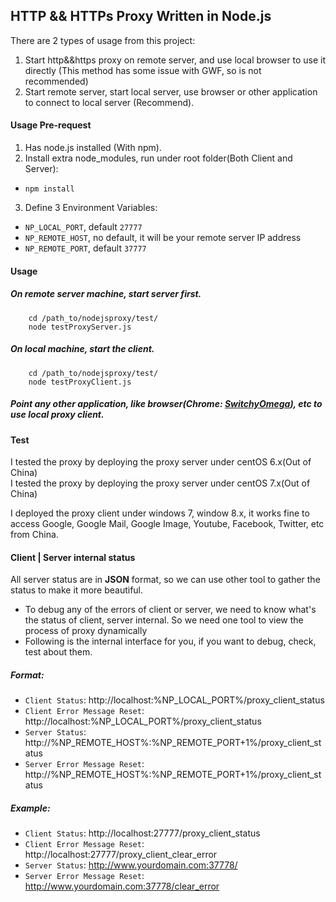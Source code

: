 ## HTTP && HTTPs Proxy Written in Node.js
There are 2 types of usage from this project:

1. Start http&&https proxy on remote server, and use local browser to use it directly (This method has some issue with GWF, so is not recommended)
2. Start remote server, start local server, use browser or other application to connect to local server (Recommend).

#### Usage Pre-request

1. Has node.js installed (With npm).
2. Install extra node_modules, run under root folder(Both Client and Server):
  * `npm install`
3. Define 3 Environment Variables:
  * `NP_LOCAL_PORT`, default `27777`
  * `NP_REMOTE_HOST`, no default, it will be your remote server IP address
  * `NP_REMOTE_PORT`, default `37777`

#### Usage
##### On remote server machine, start server first.
        cd /path_to/nodejsproxy/test/
        node testProxyServer.js
##### On local machine, start the client.
        cd /path_to/nodejsproxy/test/
        node testProxyClient.js
##### Point any other application, like browser(Chrome: [SwitchyOmega](https://chrome.google.com/webstore/detail/proxy-switchyomega/padekgcemlokbadohgkifijomclgjgif?hl=en)), etc to use local proxy client.

#### Test
I tested the proxy by deploying the proxy server under centOS 6.x(Out of China)<br/>
I tested the proxy by deploying the proxy server under centOS 7.x(Out of China)

I deployed the proxy client under windows 7, window 8.x, it works fine to access Google, Google Mail, Google Image, Youtube, Facebook, Twitter, etc from China.

#### Client | Server internal status
All server status are in **JSON** format, so we can use other tool to gather the status to make it more beautiful.

* To debug any of the errors of client or server, we need to know what's the status of client, server internal. So we need one tool to view the process of proxy dynamically
* Following is the internal interface for you, if you want to debug, check, test about them.

##### Format:

* `Client Status`: http://localhost:%NP_LOCAL_PORT%/proxy_client_status
* `Client Error Message Reset`: http://localhost:%NP_LOCAL_PORT%/proxy_client_status
* `Server Status`: http://%NP_REMOTE_HOST%:%NP_REMOTE_PORT+1%/proxy_client_status
* `Server Error Message Reset`: http://%NP_REMOTE_HOST%:%NP_REMOTE_PORT+1%/proxy_client_status

##### Example:

* `Client Status`: http://localhost:27777/proxy_client_status
* `Client Error Message Reset`: http://localhost:27777/proxy_client_clear_error
* `Server Status`: http://www.yourdomain.com:37778/
* `Server Error Message Reset`: http://www.yourdomain.com:37778/clear_error